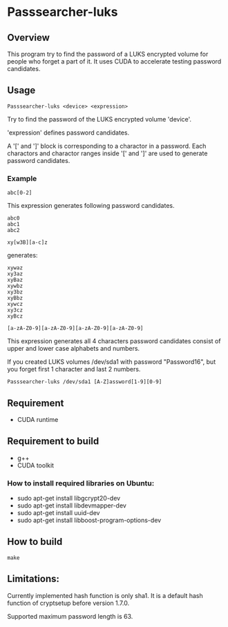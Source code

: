 Passsearcher-luks
=================

## Overview
This program try to find the password of a LUKS encrypted volume for people who forget a part of it.
It uses CUDA to accelerate testing password candidates.

## Usage
```console
Passsearcher-luks <device> <expression>
```
Try to find the password of the LUKS encrypted volume 'device'.

'expression' defines password candidates.

A '[' and ']' block is corresponding to a charactor in a password.
Each charactors and charactor ranges inside '[' and ']' are used to generate password candidates.

### Example
```console
abc[0-2]
```
This expression generates following password candidates.

```console
abc0
abc1
abc2
```

```console
xy[w3B][a-c]z
```
generates:

```console
xywaz
xy3az
xyBaz
xywbz
xy3bz
xyBbz
xywcz
xy3cz
xyBcz
```

```console
[a-zA-Z0-9][a-zA-Z0-9][a-zA-Z0-9][a-zA-Z0-9]
```
This expression generates all 4 characters password candidates consist of upper and lower case alphabets and numbers.

If you created LUKS volumes /dev/sda1 with password "Password16", but you forget first 1 character and last 2 numbers.
```console
Passsearcher-luks /dev/sda1 [A-Z]assword[1-9][0-9]
```

## Requirement
* CUDA runtime

## Requirement to build
* g++
* CUDA toolkit

### How to install required libraries on Ubuntu:
* sudo apt-get install libgcrypt20-dev
* sudo apt-get install libdevmapper-dev
* sudo apt-get install uuid-dev
* sudo apt-get install libboost-program-options-dev

## How to build
```console
make
```

## Limitations:
Currently implemented hash function is only sha1.
It is a default hash function of cryptsetup before version 1.7.0.

Supported maximum password length is 63.

